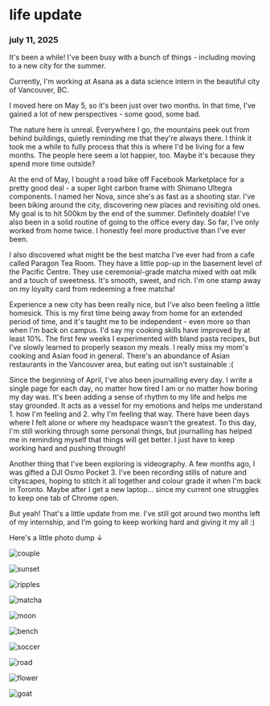 # life update
### july 11, 2025

It's been a while! I've been busy with a bunch of things - including moving to a new city for the summer.

Currently, I'm working at Asana as a data science intern in the beautiful city of Vancouver, BC.

I moved here on May 5, so it's been just over two months. In that time, I've gained a lot of new perspectives - some good, some bad.

The nature here is unreal. Everywhere I go, the mountains peek out from behind buildings, quietly reminding me that they're always there. I think it took me a while to fully process that this is where I'd be living for a few months. The people here seem a lot happier, too. Maybe it's because they spend more time outside?

At the end of May, I bought a road bike off Facebook Marketplace for a pretty good deal - a super light carbon frame with Shimano Ultegra components. I named her Nova, since she's as fast as a shooting star. I've been biking around the city, discovering new places and revisiting old ones. My goal is to hit 500km by the end of the summer. Definitely doable! I've also been in a solid routine of going to the office every day. So far, I've only worked from home twice. I honestly feel more productive than I've ever been.

I also discovered what might be the best matcha I've ever had from a cafe called Paragon Tea Room. They have a little pop-up in the basement level of the Pacific Centre. They use ceremonial-grade matcha mixed with oat milk and a touch of sweetness. It's smooth, sweet, and rich. I'm one stamp away on my loyalty card from redeeming a free matcha!

Experience a new city has been really nice, but I've also been feeling a little homesick. This is my first time being away from home for an extended period of time, and it's taught me to be independent - even more so than when I'm back on campus. I'd say my cooking skills have improved by at least 10%. The first few weeks I experimented with bland pasta recipes, but I've slowly learned to properly season my meals. I really miss my mom's cooking and Asian food in general. There's an abundance of Asian restaurants in the Vancouver area, but eating out isn't sustainable :(

Since the beginning of April, I've also been journalling every day. I write a single page for each day, no matter how tired I am or no matter how boring my day was. It's been adding a sense of rhythm to my life and helps me stay grounded. It acts as a vessel for my emotions and helps me understand 1. how I'm feeling and 2. why I'm feeling that way. There have been days where I felt alone or where my headspace wasn't the greatest. To this day, I'm still working through some personal things, but journalling has helped me in reminding myself that things will get better. I just have to keep working hard and pushing through!

Another thing that I've been exploring is videography. A few months ago, I was gifted a DJI Osmo Pocket 3. I've been recording stills of nature and cityscapes, hoping to stitch it all together and colour grade it when I'm back in Toronto. Maybe after I get a new laptop... since my current one struggles to keep one tab of Chrome open.

But yeah! That's a little update from me. I've still got around two months left of my internship, and I'm going to keep working hard and giving it my all :)

Here's a little photo dump ↓

![couple](../images/couple.jpg)

![sunset](../images/sunset.jpg)

![ripples](../images/ripples.jpg)

![matcha](../images/matcha.jpg)

![moon](../images/moon.jpg)

![bench](../images/bench.jpg)

![soccer](../images/soccer.jpg)

![road](../images/road.jpg)

![flower](../images/flower.jpg)

![goat](../images/goat.jpg)


